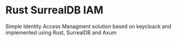 # Rust SurrealDB IAM

Simple Identity Access Managment solution based on keycloack and
implemented using Rust, SurrealDB and Axum